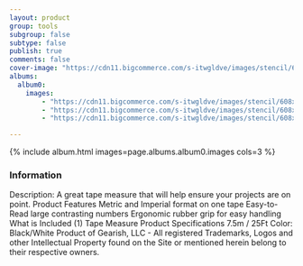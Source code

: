 ```yaml
---
layout: product
group: tools
subgroup: false
subtype: false
publish: true
comments: false
cover-image: "https://cdn11.bigcommerce.com/s-itwgldve/images/stencil/608x608/products/4107/9058/Tape_1__47125.1675310628.png?c=2"
albums:
  album0:
    images:
        - "https://cdn11.bigcommerce.com/s-itwgldve/images/stencil/608x608/products/4107/9058/Tape_1__47125.1675310628.png?c=2"
        - "https://cdn11.bigcommerce.com/s-itwgldve/images/stencil/608x608/products/4107/9054/Tape_2__09157.1675310627.png?c=2"
        - "https://cdn11.bigcommerce.com/s-itwgldve/images/stencil/608x608/products/4107/9057/Tape_3__76712.1675310628.png?c=2"

---
```


{% include album.html images=page.albums.album0.images cols=3 %}

### Information

Description:
 A great tape measure that will help ensure your projects are on point. Product Features   Metric and Imperial format on one tape Easy-to-Read large contrasting numbers Ergonomic rubber grip for easy handling What is Included  (1) Tape Measure Product Specifications  7.5m / 25Ft Color: Black/White Product of Gearish, LLC - All registered Trademarks, Logos and other Intellectual Property found on the Site or mentioned herein belong to their respective owners.  

